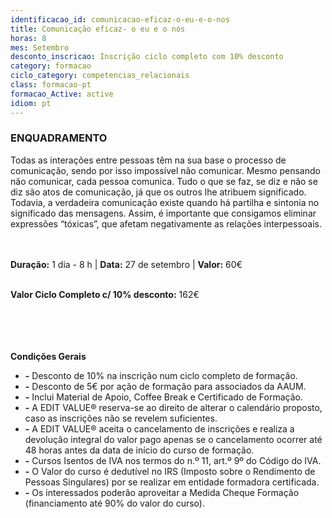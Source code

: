 ```yaml
---
identificacao_id: comunicacao-eficaz-o-eu-e-o-nos
title: Comunicação eficaz- o eu e o nós
horas: 8
mes: Setembro
desconto_inscricao: Inscrição ciclo completo com 10% desconto
category: formacao
ciclo_category: competencias_relacionais
class: formacao-pt
formacao_Active: active
idiom: pt
---
```



### **ENQUADRAMENTO**
Todas as interações entre pessoas têm na sua base o processo de comunicação, sendo por isso impossível não comunicar. Mesmo pensando não comunicar, cada pessoa comunica. Tudo o que se faz, se diz e não se diz são atos de comunicação, já que os outros lhe atribuem significado. Todavia, a verdadeira comunicação existe quando há partilha e sintonia no significado das mensagens. Assim, é importante que consigamos eliminar expressões “tóxicas”, que afetam negativamente as relações interpessoais.<br><br><br>

 

**Duração:** 1 dia - 8 h  \|  **Data:** 27 de setembro  \|  **Valor:** 60€<br><br>

 

**Valor Ciclo Completo c/ 10% desconto:** 162€<br><br><br><br><br>

**Condições Gerais**

+ **\-** Desconto de 10% na inscrição num ciclo completo de formação.
+ **\-** Desconto de 5€ por ação de formação para associados da AAUM.
+ **\-** Inclui Material de Apoio, Coffee Break e Certificado de Formação.
+ **\-** A EDIT VALUE® reserva-se ao direito de alterar o calendário proposto, caso as inscrições não se revelem suficientes.
+ **\-** A EDIT VALUE® aceita o cancelamento de inscrições e realiza a devolução integral do valor pago apenas se o cancelamento ocorrer até 48 horas antes da data de início do curso de formação.
+ **\-** Cursos Isentos de IVA nos termos do n.º 11, art.º 9º do Código do IVA.
+ **\-** O Valor do curso é dedutível no IRS (Imposto sobre o Rendimento de Pessoas Singulares) por se realizar em entidade formadora certificada.
+ **\-** Os interessados poderão aproveitar a Medida Cheque Formação (financiamento até 90% do valor do curso).